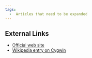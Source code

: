 ```yaml
---
tags:
  -  Articles that need to be expanded
---
```

## External Links

- [Official web site](http://www.cygwin.com/)
- [Wikipedia entry on Cygwin](http://en.wikipedia.org/wiki/Cygwin)